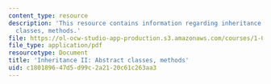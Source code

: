 ```yaml
---
content_type: resource
description: 'This resource contains information regarding inheritance II: abstract
  classes, methods.'
file: https://ol-ocw-studio-app-production.s3.amazonaws.com/courses/1-00-introduction-to-computers-and-engineering-problem-solving-spring-2012/c180189647d5d99c2a2120c61c263aa3_MIT1_00S12_Lec_14.pdf
file_type: application/pdf
resourcetype: Document
title: 'Inheritance II: Abstract classes, methods'
uid: c1801896-47d5-d99c-2a21-20c61c263aa3
---
```

